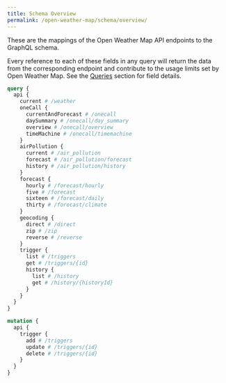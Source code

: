 ```yaml
---
title: Schema Overview
permalink: /open-weather-map/schema/overview/
---
```


These are the mappings of the Open Weather Map API endpoints to the GraphQL schema.

Every reference to each of these fields in any query will return the data from the corresponding endpoint and contribute to the usage limits set by Open Weather Map. See the [Queries](/open-weather-map/queries) section for field details.

```graphql
query {
  api {
    current # /weather
    oneCall {
      currentAndForecast # /onecall
      daySummary # /onecall/day_summary
      overview # /onecall/overview
      timeMachine # /onecall/timemachine
    }
    airPollution {
      current # /air_pollution
      forecast # /air_pollution/forecast
      history # /air_pollution/history
    }
    forecast {
      hourly # /forecast/hourly
      five # /forecast
      sixteen # /forecast/daily
      thirty # /forecast/climate
    }
    geocoding {
      direct # /direct
      zip # /zip
      reverse # /reverse
    }
    trigger {
      list # /triggers
      get # /triggers/{id}
      history {
        list # /history
        get # /history/{historyId}
      }
    }
  }
}
```

```graphql
mutation {
  api {
    trigger {
      add # /triggers
      update # /triggers/{id}
      delete # /triggers/{id}
    }
  }
}
```
